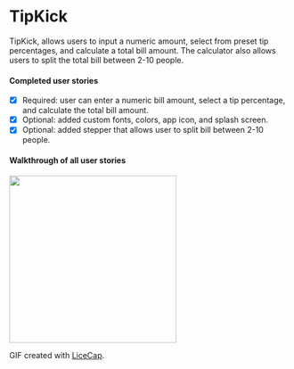 # TipKick

TipKick, allows users to input a numeric amount, select from preset tip percentages, and calculate a total bill amount. The calculator also allows users to split the total bill between 2-10 people. 


#### Completed user stories

* [x] Required: user can enter a numeric bill amount, select a tip percentage, and calculate the total bill amount. 
* [x] Optional: added custom fonts, colors, app icon, and splash screen. 
* [x] Optional: added stepper that allows user to split bill between 2-10 people.

#### Walkthrough of all user stories

<img src="https://i.imgur.com/1PmThRo.gif" alt="" width="300"> 

GIF created with [LiceCap](http://www.cockos.com/licecap/).
